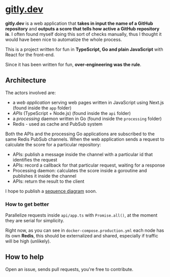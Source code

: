 # [gitly.dev](https://gitly.dev)

**gitly.dev** is a web application that **takes in input the name of a GitHub repository** and **outputs a score that tells how active a GitHub repository is**. I often found myself doing this sort of checks manually, thus I thought it would have been nice to automatize the whole process.

This is a project written for fun in **TypeScript, Go and plain JavaScript** with React for the front-end.

Since it has been written for fun, **over-engineering was the rule**.

## Architecture

The actors involved are:

- a _web application_ serving web pages written in JavaScript using Next.js (found inside the `app` folder)
- _APIs_ (TypeScript + Node.js) (found inside the `api` folder)
- a _processing_ daemon written in Go (found inside the `processing` folder)
- Redis - used as cache and PubSub system

Both the APIs and the processing Go applications are subscribed to the same Redis PubSub channels.
When the web application sends a request to calculate the score for a particular repository:

- APIs: publish a message inside the channel with a particular id that identifies the request
- APIs: record a callback for that particular request, waiting for a response
- Processing daemon: calculates the score inside a goroutine and publishes it inside the channel
- APIs: return the result to the client

I hope to publish a [sequence diagram](https://en.wikipedia.org/wiki/Sequence_diagram) soon.

### How to get better

Parallelize requests inside `api/app.ts` with `Promise.all()`, at the moment they are serial for simplicity.

Right now, as you can see in `docker-compose.production.yml` each node has its own **Redis**, this should be externalized and shared, especially if traffic will be high (unlikely).

## How to help

Open an issue, sends pull requests, you're free to contribute.
